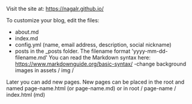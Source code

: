 Visit the site at: https://nagalr.github.io/

To customize your blog, edit the files:
- about.md
- index.md
- config.yml (name, email address, description, social nickname)
- posts in the _posts folder. The filename format 'yyyy-mm-dd-filename.md' You can read the Markdown syntax here: https://www.markdownguide.org/basic-syntax/
-change background images in assets / img /

Later you can add new pages. New pages can be placed in the root and named page-name.html (or page-name.md) or in root / page-name / index.html (md)
